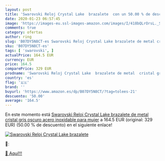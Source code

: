 ```yaml
---
layout: post
title: 'Swarovski Reloj Crystal Lake  brazalete  con un 50.00 % de descuento'
date: 2020-01-23 06:57:45
image: 'https://images-eu.ssl-images-amazon.com/images/I/418bQLrOrsL._SL400_.jpg'
comments: true
category: ofertas
author: ring
slug: 'B07DY5N8CT-es Swarovski Reloj Crystal Lake brazalete de metal cristal...'
sku: 'B07DY5N8CT-es'
tags: [ 'swarovski', ]
actualPrice: 164.5 EUR
currency: EUR
price: 164.5
comparePrice: 329 EUR
prodname: 'Swarovski Reloj Crystal Lake  brazalete de metal  cristal gris oscuro  acero inoxidable  para mujer'
country: 'es'
flag: '🇪🇸'
brand: ''
buyurl: 'https://www.amazon.es/dp/B07DY5N8CT/?tag=tolees-21'
descuento: '50.00'
average: '164.5'
---
```


En este momento está [Swarovski Reloj Crystal Lake  brazalete de metal  cristal gris oscuro  acero inoxidable  para mujer](https://www.amazon.es/dp/B07DY5N8CT/?tag=tolees-21) a 164.5 EUR (original: 329 EUR) (50.00 %  de descuento) en el siguiente enlace!

[![Swarovski Reloj Crystal Lake  brazalete ](https://images-eu.ssl-images-amazon.com/images/I/418bQLrOrsL._SL400_.jpg)](https://www.amazon.es/dp/B07DY5N8CT/?tag=tolees-21)

🔎:


[🛒 Aquí!!!](https://www.amazon.es/dp/B07DY5N8CT/?tag=tolees-21)
